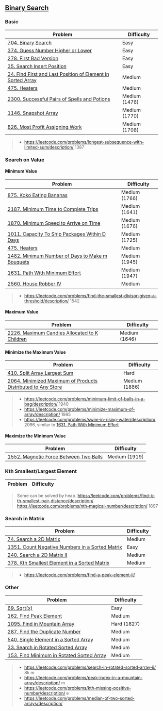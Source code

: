 ## [Binary Search](../topics/binary-search.md)
### Basic
| Problem          | Difficulty |
|------------------|------------|
|[704. Binary Search](../leetcode/704.binary-search.md)|Easy|
|[374. Guess Number Higher or Lower](../leetcode/374.guess-number-higher-or-lower.md)|Easy|
|[278. First Bad Version](../leetcode/278.first-bad-version.md)|Easy|
|[35. Search Insert Position](../leetcode/35.search-insert-position.md)|Easy|
|[34. Find First and Last Position of Element in Sorted Array](../leetcode/34.find-first-and-last-position-of-element-in-sorted-array.md)|Medium|
|[475. Heaters](../leetcode/475.heaters.md)|Medium|
|[2300. Successful Pairs of Spells and Potions](../leetcode/2300.successful-pairs-of-spells-and-potions.md)|Medium (1476)|
|[1146. Snapshot Array](../leetcode/1146.snapshot-array.md)|Medium (1770)|
|[826. Most Profit Assigning Work](https://leetcode.com/problems/most-profit-assigning-work/description/)|Medium (1708)|

> * https://leetcode.com/problems/longest-subsequence-with-limited-sum/description/ 1387

### Search on Value
#### Minimum Value
| Problem          | Difficulty |
|------------------|------------|
|[875. Koko Eating Bananas](../leetcode/875.koko-eating-bananas.md)|Medium (1766)|
|[2187. Minimum Time to Complete Trips](../leetcode/2187.minimum-time-to-complete-trips.md)|Medium (1641)|
|[1870. Minimum Speed to Arrive on Time](../leetcode/1870.minimum-speed-to-arrive-on-time.md)|Medium (1676)|
|[1011. Capacity To Ship Packages Within D Days](../leetcode/1011.capacity-to-ship-packages-within-d-days.md)|Medium (1725)|
|[475. Heaters](../leetcode/475.heaters.md)|Medium|
|[1482. Minimum Number of Days to Make m Bouquets](../leetcode/1482.minimum-number-of-days-to-make-m-bouquets.md)|Medium (1945)|
|[1631. Path With Minimum Effort](../leetcode/1631.path-with-minimum-effort.md)|Medium (1947)|
|[2560. House Robber IV](../leetcode/2560.house-robber-iv.md)|Medium|

> * https://leetcode.com/problems/find-the-smallest-divisor-given-a-threshold/description/ 1542

#### Maximum Value
| Problem          | Difficulty |
|------------------|------------|
|[2226. Maximum Candies Allocated to K Children](../leetcode/2226.maximum-candies-allocated-to-k-children.md)|Medium (1646)|

#### Minimize the Maximum Value
| Problem          | Difficulty |
|------------------|------------|
|[410. Split Array Largest Sum](../leetcode/410.split-array-largest-sum.md)|Hard|
|[2064. Minimized Maximum of Products Distributed to Any Store](../leetcode/2064.minimized-maximum-of-products-distributed-to-any-store.md)|Medium (1886)|

> * https://leetcode.com/problems/minimum-limit-of-balls-in-a-bag/description/ 1940
> * https://leetcode.com/problems/minimize-maximum-of-array/description/ 1965
> * https://leetcode.com/problems/swim-in-rising-water/description/ 2096, similar to [1631. Path With Minimum Effort](../leetcode/1631.path-with-minimum-effort.md)

#### Maximize the Minimum Value
| Problem          | Difficulty |
|------------------|------------|
|[1552. Magnetic Force Between Two Balls](../leetcode/1552.magnetic-force-between-two-balls.md)|Medium (1919)|

### Kth Smallest/Largest Element
| Problem          | Difficulty |
|------------------|------------|
> Some can be solved by heap.
> https://leetcode.com/problems/find-k-th-smallest-pair-distance/description/
> https://leetcode.com/problems/nth-magical-number/description/ 1897

### Search in Matrix
| Problem          | Difficulty |
|------------------|------------|
|[74. Search a 2D Matrix](../leetcode/74.search-a-2d-matrix.md)|Medium|
|[1351. Count Negative Numbers in a Sorted Matrix](../leetcode/1351.count-negative-numbers-in-a-sorted-matrix.md)|Easy|
|[240. Search a 2D Matrix II](../leetcode/240.search-a-2d-matrix-ii.md)|Medium|
|[378. Kth Smallest Element in a Sorted Matrix](../leetcode/378.kth-smallest-element-in-a-sorted-matrix.md)|Medium|

> * https://leetcode.com/problems/find-a-peak-element-ii/

### Other
| Problem          | Difficulty |
|------------------|------------|
|[69. Sqrt(x)](../leetcode/69.sqrt(x).md)|Easy|
|[162. Find Peak Element](../leetcode/162.find-peak-element.md)|Medium|
|[1095. Find in Mountain Array](../leetcode/1095.find-in-mountain-array.md)|Hard (1827)|
|[287. Find the Duplicate Number](../leetcode/287.find-the-duplicate-number.md)|Medium|
|[540. Single Element in a Sorted Array](../leetcode/540.single-element-in-a-sorted-array.md)|Medium|
|[33. Search in Rotated Sorted Array](../leetcode/33.search-in-rotated-sorted-array.md)|Medium|
|[153. Find Minimum in Rotated Sorted Array](../leetcode/153.find-minimum-in-rotated-sorted-array.md)|Medium|

> * https://leetcode.com/problems/search-in-rotated-sorted-array-ii/ 8k m
> * https://leetcode.com/problems/peak-index-in-a-mountain-array/description/ m
> * https://leetcode.com/problems/kth-missing-positive-number/description/ e
> * https://leetcode.com/problems/median-of-two-sorted-arrays/description/